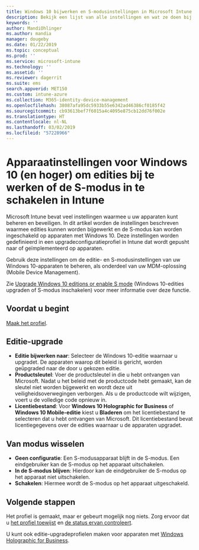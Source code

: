 ```yaml
---
title: Windows 10 bijwerken en S-modusinstellingen in Microsoft Intune - Azure | Microsoft Docs
description: Bekijk een lijst van alle instellingen en wat ze doen bij het bijwerken van een Windows 10-editie op een apparaat of schakel de S-modus in op een apparaat met een apparaatconfiguratieprofiel in Microsoft Intune.
keywords: ''
author: MandiOhlinger
ms.author: mandia
manager: dougeby
ms.date: 01/22/2019
ms.topic: conceptual
ms.prod: ''
ms.service: microsoft-intune
ms.technology: ''
ms.assetid: ''
ms.reviewer: dagerrit
ms.suite: ems
search.appverid: MET150
ms.custom: intune-azure
ms.collection: M365-identity-device-management
ms.openlocfilehash: 38087afa95dc5933b55e6342ad46386cf0185f42
ms.sourcegitcommit: cb93613bef7f6015a4c4095e875cb12dd76f002e
ms.translationtype: HT
ms.contentlocale: nl-NL
ms.lasthandoff: 03/02/2019
ms.locfileid: "57228966"
---
```

# <a name="windows-10-and-newer-device-settings-to-upgrade-editions-or-enable-s-mode-in-intune"></a>Apparaatinstellingen voor Windows 10 (en hoger) om edities bij te werken of de S-modus in te schakelen in Intune

Microsoft Intune bevat veel instellingen waarmee u uw apparaten kunt beheren en beveiligen. In dit artikel worden de instellingen beschreven waarmee edities kunnen worden bijgewerkt en de S-modus kan worden ingeschakeld op apparaten met Windows 10. Deze instellingen worden gedefinieerd in een upgradeconfiguratieprofiel in Intune dat wordt gepusht naar of geïmplementeerd op apparaten.

Gebruik deze instellingen om de editie- en S-modusinstellingen van uw Windows 10-apparaten te beheren, als onderdeel van uw MDM-oplossing (Mobile Device Management).

Zie [Upgrade Windows 10 editions or enable S mode](edition-upgrade-configure-windows-10.md) (Windows 10-edities upgraden of S-modus inschakelen) voor meer informatie over deze functie.

## <a name="before-you-begin"></a>Voordat u begint

[Maak het profiel](edition-upgrade-configure-windows-10.md#create-the-profile).

## <a name="edition-upgrade"></a>Editie-upgrade

- **Editie bijwerken naar**: Selecteer de Windows 10-editie waarnaar u upgradet. De apparaten waarop dit beleid is gericht, worden geüpgraded naar de door u gekozen editie.
- **Productsleutel**: Voer de productsleutel in die u hebt ontvangen van Microsoft. Nadat u het beleid met de productcode hebt gemaakt, kan de sleutel niet worden bijgewerkt en wordt deze uit veiligheidsoverwegingen verborgen. Als u de productcode wilt wijzigen, voert u de volledige code opnieuw in.
- **Licentiebestand**: Voor **Windows 10 Holographic for Business** of **Windows 10 Mobile-editie** kiest u **Bladeren** om het licentiebestand te selecteren dat u hebt ontvangen van Microsoft. Dit licentiebestand bevat licentiegegevens over de edities waarnaar u de apparaten upgradet.

## <a name="mode-switch"></a>Van modus wisselen

- **Geen configuratie**: Een S-modusapparaat blijft in de S-modus. Een eindgebruiker kan de S-modus op het apparaat uitschakelen.
- **In de S-modus blijven**: Hierdoor kan de eindgebruiker de S-modus op het apparaat niet uitschakelen.
- **Schakelen**: Hiermee wordt de S-modus op het apparaat uitgeschakeld.

## <a name="next-steps"></a>Volgende stappen

Het profiel is gemaakt, maar er gebeurt mogelijk nog niets. Zorg ervoor dat u [het profiel toewijst](device-profile-assign.md) en [de status ervan controleert](device-profile-monitor.md).

U kunt ook editie-upgradeprofielen maken voor apparaten met [Windows Holographic for Business](holographic-upgrade.md).

